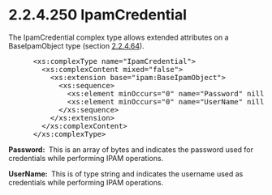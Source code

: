 <html dir="LTR" xmlns:mshelp="http://msdn.microsoft.com/mshelp" xmlns:ddue="http://ddue.schemas.microsoft.com/authoring/2003/5" xmlns:xlink="http://www.w3.org/1999/xlink" xmlns:tool="http://www.microsoft.com/tooltip">
 <body>
 <div id="header">
 <h1 class="heading">2.2.4.250 IpamCredential</h1>
 </div>
 <div id="mainSection">
 <div id="mainBody">
 <div id="allHistory" class="saveHistory"></div>
 <div id="sectionSection0" class="section" name="collapseableSection">
 

<p>The IpamCredential complex type allows extended attributes
on a BaseIpamObject type (section <a href="1296bf34-5951-47ed-bbe0-a328f0630865.md">2.2.4.64</a>).</p>

<dl>
<dd>
<div><pre> &lt;xs:complexType name=&quot;IpamCredential&quot;&gt;
   &lt;xs:complexContent mixed=&quot;false&quot;&gt;
     &lt;xs:extension base=&quot;ipam:BaseIpamObject&quot;&gt;
       &lt;xs:sequence&gt;
         &lt;xs:element minOccurs=&quot;0&quot; name=&quot;Password&quot; nillable=&quot;true&quot; type=&quot;xsd:base64Binary&quot; /&gt;
         &lt;xs:element minOccurs=&quot;0&quot; name=&quot;UserName&quot; nillable=&quot;true&quot; type=&quot;xsd:string&quot; /&gt;
       &lt;/xs:sequence&gt;
     &lt;/xs:extension&gt;
   &lt;/xs:complexContent&gt;
 &lt;/xs:complexType&gt;
</pre></div>
</dd></dl>

<p><b>Password: </b> This is an array of bytes and
indicates the password used for credentials while performing IPAM operations.</p>

<p><b>UserName: </b> This is of type string and
indicates the username used as credentials while performing IPAM operations.</p>


 </div>
 </div>
 </div>
 </body>
</html>